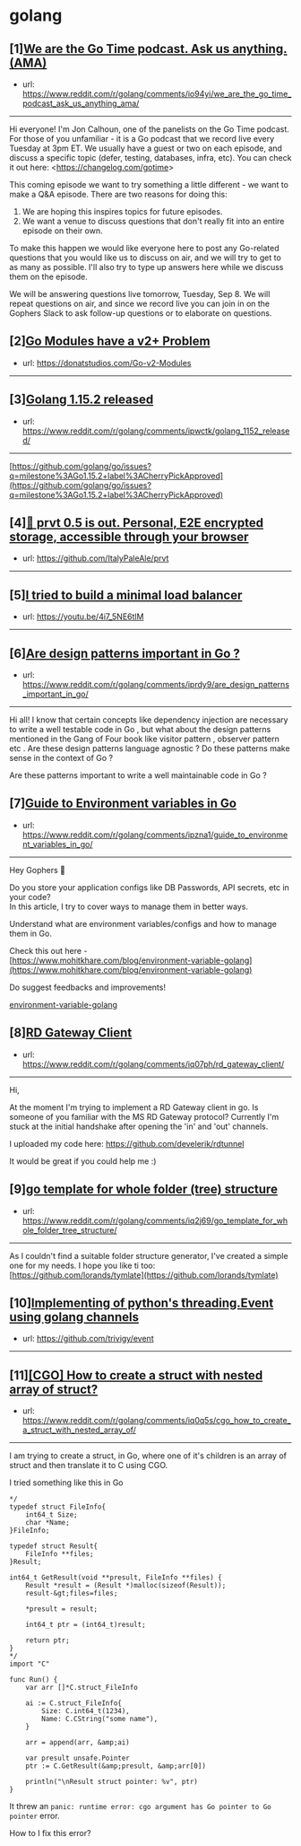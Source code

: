 # golang
## [1][We are the Go Time podcast. Ask us anything. (AMA)](https://www.reddit.com/r/golang/comments/io94yi/we_are_the_go_time_podcast_ask_us_anything_ama/)
- url: https://www.reddit.com/r/golang/comments/io94yi/we_are_the_go_time_podcast_ask_us_anything_ama/
---
Hi everyone! I'm Jon Calhoun, one of the panelists on the Go Time podcast. For those of you unfamiliar - it is a Go podcast that we record live every Tuesday at 3pm ET. We usually have a guest or two on each episode, and discuss a specific topic (defer, testing, databases, infra, etc). You can check it out here: &lt;https://changelog.com/gotime&gt;

This coming episode we want to try something a little different - we want to make a Q&amp;A episode. There are two reasons for doing this:

1. We are hoping this inspires topics for future episodes.
2. We want a venue to discuss questions that don't really fit into an entire episode on their own.

To make this happen we would like everyone here to post any Go-related questions that you would like us to discuss on air, and we will try to get to as many as possible. I'll also try to type up answers here while we discuss them on the episode.

We will be answering questions live tomorrow, Tuesday, Sep 8. We will repeat questions on air, and since we record live you can join in on the Gophers Slack to ask follow-up questions or to elaborate on questions.
## [2][Go Modules have a v2+ Problem](https://www.reddit.com/r/golang/comments/ipwea6/go_modules_have_a_v2_problem/)
- url: https://donatstudios.com/Go-v2-Modules
---

## [3][Golang 1.15.2 released](https://www.reddit.com/r/golang/comments/ipwctk/golang_1152_released/)
- url: https://www.reddit.com/r/golang/comments/ipwctk/golang_1152_released/
---
[https://github.com/golang/go/issues?q=milestone%3AGo1.15.2+label%3ACherryPickApproved](https://github.com/golang/go/issues?q=milestone%3AGo1.15.2+label%3ACherryPickApproved)
## [4][🔐 prvt 0.5 is out. Personal, E2E encrypted storage, accessible through your browser](https://www.reddit.com/r/golang/comments/ipue2p/prvt_05_is_out_personal_e2e_encrypted_storage/)
- url: https://github.com/ItalyPaleAle/prvt
---

## [5][I tried to build a minimal load balancer](https://www.reddit.com/r/golang/comments/ipzyu6/i_tried_to_build_a_minimal_load_balancer/)
- url: https://youtu.be/4i7_5NE6tlM
---

## [6][Are design patterns important in Go ?](https://www.reddit.com/r/golang/comments/iprdy9/are_design_patterns_important_in_go/)
- url: https://www.reddit.com/r/golang/comments/iprdy9/are_design_patterns_important_in_go/
---
Hi all! I know that certain concepts like dependency injection are necessary to write a well testable code in Go , but what about the design patterns mentioned in the Gang of Four book like visitor pattern , observer pattern etc . Are these design patterns language agnostic ? Do these patterns make sense in the context of Go ?

Are these patterns important to write a well maintainable code in Go ?
## [7][Guide to Environment variables in Go](https://www.reddit.com/r/golang/comments/ipzna1/guide_to_environment_variables_in_go/)
- url: https://www.reddit.com/r/golang/comments/ipzna1/guide_to_environment_variables_in_go/
---
Hey Gophers 👋

Do you store your application configs like DB Passwords, API secrets, etc in your code?   
In this article, I try to cover ways to manage them in better ways.

Understand what are environment variables/configs and how to manage them in Go.

Check this out here -  
[https://www.mohitkhare.com/blog/environment-variable-golang](https://www.mohitkhare.com/blog/environment-variable-golang)

Do suggest feedbacks and improvements!

[environment-variable-golang](https://preview.redd.it/yrsem12baam51.png?width=673&amp;format=png&amp;auto=webp&amp;s=d00a78bba75c74a3a41b91c3b831750b19cf0fe0)
## [8][RD Gateway Client](https://www.reddit.com/r/golang/comments/iq07ph/rd_gateway_client/)
- url: https://www.reddit.com/r/golang/comments/iq07ph/rd_gateway_client/
---
Hi,

At the moment I'm trying to implement a RD Gateway client in go. Is someone of you familiar with the MS RD Gateway protocol? Currently I'm stuck at the initial handshake after opening the 'in' and 'out' channels.

I uploaded my code here: https://github.com/develerik/rdtunnel

It would be great if you could help me :)
## [9][go template for whole folder (tree) structure](https://www.reddit.com/r/golang/comments/iq2j69/go_template_for_whole_folder_tree_structure/)
- url: https://www.reddit.com/r/golang/comments/iq2j69/go_template_for_whole_folder_tree_structure/
---
As I couldn't find a suitable folder structure generator, I've created a simple one for my needs. I hope you like ti too: [https://github.com/lorands/tymlate](https://github.com/lorands/tymlate)
## [10][Implementing of python's threading.Event using golang channels](https://www.reddit.com/r/golang/comments/ipuvdp/implementing_of_pythons_threadingevent_using/)
- url: https://github.com/trivigy/event
---

## [11][[CGO] How to create a struct with nested array of struct?](https://www.reddit.com/r/golang/comments/iq0q5s/cgo_how_to_create_a_struct_with_nested_array_of/)
- url: https://www.reddit.com/r/golang/comments/iq0q5s/cgo_how_to_create_a_struct_with_nested_array_of/
---
I am trying to create a struct, in Go, where one of it's children is an array of struct and then translate it to C using CGO.

I tried something like this in Go

```
*/
typedef struct FileInfo{
	int64_t Size;
	char *Name;
}FileInfo;

typedef struct Result{
	FileInfo **files;
}Result;

int64_t GetResult(void **presult, FileInfo **files) {
	Result *result = (Result *)malloc(sizeof(Result));
	result-&gt;files=files;

	*presult = result;

	int64_t ptr = (int64_t)result;

	return ptr;
}
*/
import "C"
```

```
func Run() {
	var arr []*C.struct_FileInfo

	ai := C.struct_FileInfo{
		Size: C.int64_t(1234),
		Name: C.CString("some name"),
	}

	arr = append(arr, &amp;ai)

	var presult unsafe.Pointer
	ptr := C.GetResult(&amp;presult, &amp;arr[0])

	println("\nResult struct pointer: %v", ptr)
}
```


It threw an `panic: runtime error: cgo argument has Go pointer to Go pointer` error.


How to I fix this error?
